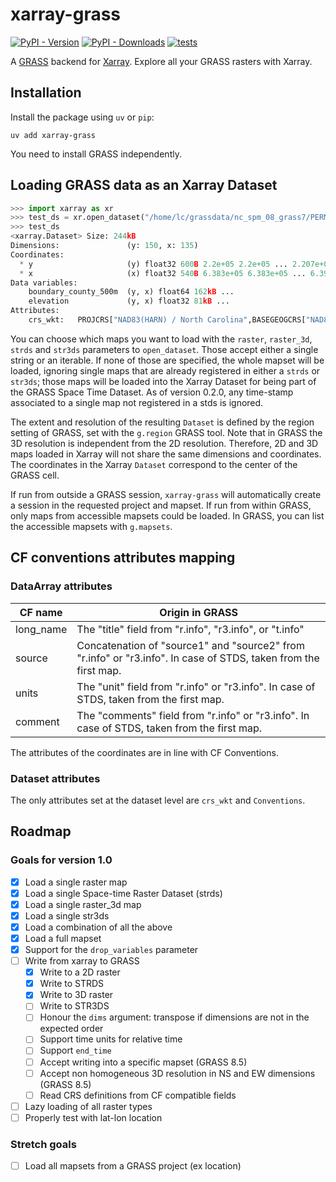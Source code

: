 # xarray-grass

[![PyPI - Version](https://img.shields.io/pypi/v/xarray-grass?label=pypi%20package)](https://pypi.org/project/xarray-grass/)
[![PyPI - Downloads](https://img.shields.io/pypi/dm/xarray-grass)](https://pypistats.org/packages/xarray-grass)
[![tests](https://github.com/lrntct/xarray-grass/actions/workflows/tests.yml/badge.svg)](https://github.com/lrntct/xarray-grass/actions/workflows/tests.yml)

A [GRASS](https://grass.osgeo.org/) backend for [Xarray](https://xarray.dev/).
Explore all your GRASS rasters with Xarray.

## Installation

Install the package using `uv` or `pip`:

`uv add xarray-grass`

You need to install GRASS independently.

## Loading GRASS data as an Xarray Dataset

```python
>>> import xarray as xr
>>> test_ds = xr.open_dataset("/home/lc/grassdata/nc_spm_08_grass7/PERMANENT/", raster=["boundary_county_500m", "elevation"])
>>> test_ds
<xarray.Dataset> Size: 244kB
Dimensions:               (y: 150, x: 135)
Coordinates:
  * y                     (y) float32 600B 2.2e+05 2.2e+05 ... 2.207e+05
  * x                     (x) float32 540B 6.383e+05 6.383e+05 ... 6.39e+05
Data variables:
    boundary_county_500m  (y, x) float64 162kB ...
    elevation             (y, x) float32 81kB ...
Attributes:
    crs_wkt:   PROJCRS["NAD83(HARN) / North Carolina",BASEGEOGCRS["NAD83(HARN...
```

You can choose which maps you want to load with the `raster`, `raster_3d`, `strds` and `str3ds` parameters to `open_dataset`.
Those accept either a single string or an iterable.
If none of those are specified, the whole mapset will be loaded, ignoring single maps that are already registered in either a `strds` or `str3ds`;
those maps will be loaded into the Xarray Dataset for being part of the GRASS Space Time Dataset.
As of version 0.2.0, any time-stamp associated to a single map not registered in a stds is ignored.

The extent and resolution of the resulting `Dataset` is defined by the region setting of GRASS, set with the `g.region` GRASS tool.
Note that in GRASS the 3D resolution is independent from the 2D resolution.
Therefore, 2D and 3D maps loaded in Xarray will not share the same dimensions and coordinates.
The coordinates in the Xarray `Dataset` correspond to the center of the GRASS cell.

If run from outside a GRASS session, `xarray-grass` will automatically create a session in the requested project and mapset.
If run from within GRASS, only maps from accessible mapsets could be loaded.
In GRASS, you can list the accessible mapsets with `g.mapsets`.


## CF conventions attributes mapping

### DataArray attributes

|CF name  |Origin in GRASS|
|---------|---------------|
|long_name|The "title" field from "r.info", "r3.info", or "t.info"|
|source   |Concatenation of "source1" and "source2" from "r.info" or "r3.info". In case of STDS, taken from the first map.|
|units    |The "unit" field from "r.info" or "r3.info". In case of STDS, taken from the first map.|
|comment  |The "comments" field from "r.info" or "r3.info". In case of STDS, taken from the first map.|

The attributes of the coordinates are in line with CF Conventions.

### Dataset attributes

The only attributes set at the dataset level are `crs_wkt` and `Conventions`.

## Roadmap

### Goals for version 1.0

- [x] Load a single raster map
- [x] Load a single Space-time Raster Dataset (strds)
- [x] Load a single raster_3d map
- [x] Load a single str3ds
- [x] Load a combination of all the above
- [x] Load a full mapset
- [x] Support for the `drop_variables` parameter
- [ ] Write from xarray to GRASS
  - [x] Write to a 2D raster
  - [x] Write to STRDS
  - [x] Write to 3D raster
  - [ ] Write to STR3DS
  - [ ] Honour the `dims` argument: transpose if dimensions are not in the expected order
  - [ ] Support time units for relative time
  - [ ] Support `end_time`
  - [ ] Accept writing into a specific mapset (GRASS 8.5)
  - [ ] Accept non homogeneous 3D resolution in NS and EW dimensions (GRASS 8.5)
  - [ ] Read CRS definitions from CF compatible fields
- [ ] Lazy loading of all raster types
- [ ] Properly test with lat-lon location

### Stretch goals

- [ ] Load all mapsets from a GRASS project (ex location)
